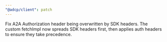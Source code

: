 ```yaml
---
"@adcp/client": patch
---
```


Fix A2A Authorization header being overwritten by SDK headers. The custom fetchImpl now spreads SDK headers first, then applies auth headers to ensure they take precedence.
